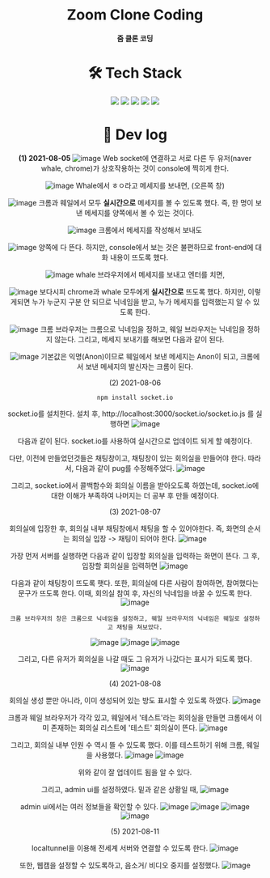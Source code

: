 <div align="center">
  
# Zoom Clone Coding
**줌 클론 코딩**

# 🛠 Tech Stack
<img src="https://img.shields.io/badge/Node.js-339933?style=for-the-badge&logo=Node.js&logoColor=white">
<img src="https://img.shields.io/badge/Nodemon-76D04B?style=for-the-badge&logo=Nodemon&logoColor=white">
<img src="https://img.shields.io/badge/Express.js-000000?style=for-the-badge&logo=Express&logoColor=white">
<img src="https://img.shields.io/badge/Pug-A86454?style=for-the-badge&logo=Pug&logoColor=white">
<img src="https://img.shields.io/badge/Socket.io-010101?style=for-the-badge&logo=Socket.io&logoColor=white">


# 👀 Dev log
  
**(1) 2021-08-05**
![image](https://user-images.githubusercontent.com/47571973/128314083-6d86470a-ba94-4317-960a-1c1668aec1e8.png)
Web socket에 연결하고 서로 다른 두 유저(naver whale, chrome)가 상호작용하는 것이 console에 찍히게 한다.

![image](https://user-images.githubusercontent.com/47571973/128314217-34e467e3-a507-4dd6-8f4c-be33ca3042bf.png)
Whale에서 ㅎㅇ라고 메세지를 보내면, (오른쪽 창)
  
![image](https://user-images.githubusercontent.com/47571973/128314317-58cc3d56-82ac-462f-b0d9-08420a42a0a2.png)
크롬과 웨일에서 모두 **실시간으로** 메세지를 볼 수 있도록 했다. 즉, 한 명이 보낸 메세지를 양쪽에서 볼 수 있는 것이다.
  
  ![image](https://user-images.githubusercontent.com/47571973/128314614-a8542ae2-63ab-46b2-9075-aba1d8bb8051.png)
크롬에서 메세지를 작성해서 보내도
  
  ![image](https://user-images.githubusercontent.com/47571973/128314686-63b10855-942e-486a-8da9-a821a5fdc459.png)
양쪽에 다 뜬다. 하지만, console에서 보는 것은 불편하므로 front-end에 대화 내용이 뜨도록 했다.
  
  ![image](https://user-images.githubusercontent.com/47571973/128315270-e43cebcd-4229-472a-82c6-a94a83fa2dec.png)
whale 브라우저에서 메세지를 보내고 엔터를 치면, 
  
  ![image](https://user-images.githubusercontent.com/47571973/128315337-608d2462-031a-42e8-b676-37bec9be6d15.png)
보다시피 chrome과 whale 모두에게 **실시간으로** 뜨도록 했다. 하지만, 이렇게되면 누가 누군지 구분 안 되므로 닉네임을 받고, 누가 메세지를 입력했는지 알 수 있도록 한다.
  
  ![image](https://user-images.githubusercontent.com/47571973/128333342-837c1963-18da-4cd2-92bb-de6f68e9d410.png)
크롬 브라우저는 크롬으로 닉네임을 정하고, 웨일 브라우저는 닉네임을 정하지 않는다. 그리고, 메세지 보내기를 해보면 다음과 같이 된다.
  
  ![image](https://user-images.githubusercontent.com/47571973/128333433-335ca8d5-2257-4f95-b55a-9758380e25a5.png)
기본값은 익명(Anon)이므로 웨일에서 보낸 메세지는 Anon이 되고, 크롬에서 보낸 메세지의 발신자는 크롬이 된다.
  
  (2) 2021-08-06
  ```
 npm install socket.io
  ```
  socket.io를 설치한다. 설치 후, http://localhost:3000/socket.io/socket.io.js 를 실행하면
  ![image](https://user-images.githubusercontent.com/47571973/128518050-cf57d4d3-492a-4efe-809f-94c1d7e518f6.png)

  다음과 같이 된다. socket.io를 사용하여 실시간으로 업데이트 되게 할 예정이다.
  
  다만, 이전에 만들었던것들은 채팅창이고, 채팅창이 있는 회의실을 만들어야 한다. 따라서, 다음과 같이 pug를 수정해주었다.
  ![image](https://user-images.githubusercontent.com/47571973/128521189-42fc19ac-c8c5-40ff-94d0-afa5765bf2a5.png)

  그리고, socket.io에서 콜백함수와 회의실 이름을 받아오도록 하였는데, socket.io에 대한 이해가 부족하여 나머지는 더 공부 후 만들 예정이다.
  
  
  (3) 2021-08-07
  
  회의실에 입장한 후, 회의실 내부 채팅창에서 채팅을 할 수 있어야한다. 즉, 화면의 순서는 회의실 입장 -> 채팅이 되어야 한다.
  ![image](https://user-images.githubusercontent.com/47571973/128590740-82729e89-83d9-4131-8a56-1794ca1fc7b1.png)

  가장 먼저 서버를 실행하면 다음과 같이 입장할 회의실을 입력하는 화면이 뜬다. 그 후, 입장할 회의실을 입력하면 
  ![image](https://user-images.githubusercontent.com/47571973/128590759-9048b039-2117-4574-b421-66115d543c38.png)

  다음과 같이 채팅창이 뜨도록 햇다. 또한, 회의실에 다른 사람이 참여하면, 참여했다는 문구가 뜨도록 한다. 이때, 회의실 참여 후, 자신의 닉네임을 바꿀 수 있도록 한다.   
  ![image](https://user-images.githubusercontent.com/47571973/128602418-940100ed-5453-4f14-a286-c562f6573018.png)

    크롬 브라우저의 창은 크롬으로 닉네임을 설정하고, 웨일 브라우저의 닉네임은 웨일로 설정하고 채팅을 쳐보았다.
![image](https://user-images.githubusercontent.com/47571973/128602456-aa077285-f086-4730-88da-768a44185681.png)
![image](https://user-images.githubusercontent.com/47571973/128602458-96e4f5dc-71d9-4d99-a174-cc607fc4d675.png)
![image](https://user-images.githubusercontent.com/47571973/128602478-0a821e43-9a91-4b21-9324-95b95879620a.png)

  그리고, 다른 유저가 회의실을 나갈 때도 그 유저가 나갔다는 표시가 되도록 했다.
  ![image](https://user-images.githubusercontent.com/47571973/128602493-763a63f4-545b-443c-9d95-1978ff1fa23e.png)

  (4) 2021-08-08
  
  회의실 생성 뿐만 아니라, 이미 생성되어 있는 방도 표시할 수 있도록 하였다.
  ![image](https://user-images.githubusercontent.com/47571973/128634113-3e92008e-d5e5-4621-8a8b-9b2553e5780b.png)

  크롬과 웨일 브라우저가 각각 있고, 웨일에서 '테스트'라는 회의실을 만들면 크롬에서 이미 존재하는 회의실 리스트에 '테스트' 회의실이 뜬다.
  ![image](https://user-images.githubusercontent.com/47571973/128634143-fb87fb3f-155e-41cf-a24c-8126521dac26.png)

  그리고, 회의실 내부 인원 수 역시 뜰 수 있도록 했다. 이를 테스트하기 위해 크롬, 웨일을 사용했다.
  ![image](https://user-images.githubusercontent.com/47571973/128635049-82a277c9-57c4-4479-95d9-262ac3299365.png)
![image](https://user-images.githubusercontent.com/47571973/128635082-63b2a148-ebe7-4e30-8d3e-2a6348d72557.png)

  위와 같이 잘 업데이트 됨을 알 수 있다. 
  
  
  그리고, admin ui를 설정하였다. 밑과 같은 상황일 때, 
  ![image](https://user-images.githubusercontent.com/47571973/128635161-14a774dc-ecb8-455a-a786-37631813a859.png)
  
  admin ui에서는 여러 정보들을 확인할 수 있다.
  ![image](https://user-images.githubusercontent.com/47571973/128635220-ee13baab-6dde-4206-9062-08848cc4e906.png)
  ![image](https://user-images.githubusercontent.com/47571973/128635199-bb78ed9f-bfe1-41ac-8303-9151e5a68fdb.png)
  ![image](https://user-images.githubusercontent.com/47571973/128635203-fe90f553-4b1d-4791-bcbc-acd90dd43a48.png)
![image](https://user-images.githubusercontent.com/47571973/128635206-31a30a5a-32d4-4f71-b209-707faca5f722.png)
  
  (5) 2021-08-11
  
  localtunnel을 이용해 전세계 서버와 연결할 수 있도록 한다.
  ![image](https://user-images.githubusercontent.com/47571973/128997999-05a46f77-68bb-421f-9638-af951ddb5b75.png)

  또한, 웹캠을 설정할 수 있도록하고, 음소거/ 비디오 중지를 설정했다.
  ![image](https://user-images.githubusercontent.com/47571973/128998170-36a5c9b3-6489-42d7-a3d9-fa50072df52d.png)


</div>
